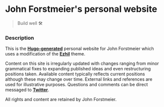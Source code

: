 # John Forstmeier's personal website

> Build well 🛠

### Description

This is the **[Hugo-generated](https://gohugo.io/)** personal website for John Forstmeier which uses a modification of the **[Ezhil](https://themes.gohugo.io/ezhil/)** theme.

Content on this site is irregularly updated with changes ranging from minor grammatical fixes to expanding published ideas and even restructuring positions taken. Available content typically reflects current positions although these may change over time. External links and references are used for illustrative purposes. Questions and comments can be direct messaged to **[Twitter](https://twitter.com/forstmeier)**.

All rights and content are retained by John Forstmeier.  

